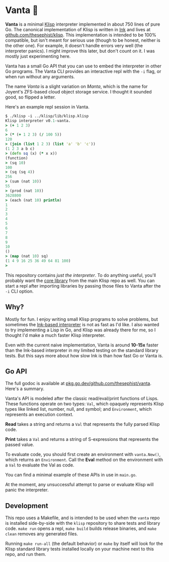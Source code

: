 # Vanta 🦈

**Vanta** is a minimal [Klisp](https://dotink.co/posts/klisp/) interpreter implemented in about 750 lines of pure Go. The canonical implementation of Klisp is written in [Ink](https://dotink.co) and lives at [github.com/thesephist/klisp](https://github.com/thesephist/klisp). This implementation is intended to be 100% compatible, but isn't meant for serious use (though to be honest, neither is the other one). For example, it doesn't handle errors very well (the interpreter panics). I might improve this later, but don't count on it. I was mostly just experimenting here.

Vanta has a small Go API that you can use to embed the interpreter in other Go programs. The Vanta CLI provides an interactive repl with the `-i` flag, or when run without any arguments.

The name _Vanta_ is a slight variation on _Manta_, which is the name for Joyent's ZFS-based cloud object storage service. I thought it sounded good, so flipped a letter.

Here's an example repl session in Vanta.

```clj
$ ./klisp -i ../klisp/lib/klisp.klisp
Klisp interpreter v0.1-vanta.
> (+ 1 2 3)
6
> (* (+ 1 2 3) (/ 100 5))
120
> (join (list 1 2 3) (list 'a' 'b' 'c'))
(1 2 3 a b c)
> (defn sq (x) (* x x))
(function)
> (sq 10)
100
> (sq (sq 4))
256
> (sum (nat 10))
55
> (prod (nat 10))
3628800
> (each (nat 10) println)
1
2
3
4
5
6
7
8
9
10
()
> (map (nat 10) sq)
(1 4 9 16 25 36 49 64 81 100)
>
```

This repository contains _just the interpreter_. To do anything useful, you'll probably want the [core library](https://github.com/thesephist/klisp/blob/main/lib/klisp.klisp) from the main Klisp repo as well. You can start a repl after importing libraries by passing those files to Vanta after the `-i` CLI option.

## Why?

Mostly for fun. I enjoy writing small Klisp programs to solve problems, but sometimes the [Ink-based interpreter](https://github.com/thesephist/klisp) is not as fast as I'd like. I also wanted to try implementing a Lisp in Go, and Klisp was already there for me, so I thought I'd make a much faster Klisp interpreter.

Even with the current naive implementation, Vanta is around **10-15x** faster than the Ink-based interpreter in my limited testing on the standard library tests. But this says more about how slow Ink is than how fast Go or Vanta is.

## Go API

The full godoc is available at [pkg.go.dev/github.com/thesephist/vanta](https://pkg.go.dev/github.com/thesephist/vanta/vanta). Here's a summary.

Vanta's API is modeled after the classic read/eval/print functions of Lisps. These functions operate on two types: `Val`, which opaquely represents Klisp types like linked list, number, null, and symbol; and `Environment`, which represents an execution context.

**Read** takes a string and returns a `Val` that represents the fully parsed Klisp code.

**Print** takes a `Val` and returns a string of S-expressions that represents the passed value.

To evaluate code, you should first create an environment with `vanta.New()`, which returns an `Environment`. Call the **Eval** method on the environment with a `Val` to evaluate the Val as code.

You can find a minimal example of these APIs in use in `main.go`.

At the moment, any unsuccessful attempt to parse or evaluate Klisp will panic the interpreter.

## Development

This repo uses a Makefile, and is intended to be used when the `vanta` repo is installed side-by-side with the `klisp` repository to share tests and library code. `make run` opens a repl, `make build` builds release binaries, and `make clean` removes any generated files.

Running `make run-all` (the default behavior) or `make` by itself will look for the Klisp standard library tests installed locally on your machine next to this repo, and run them.

